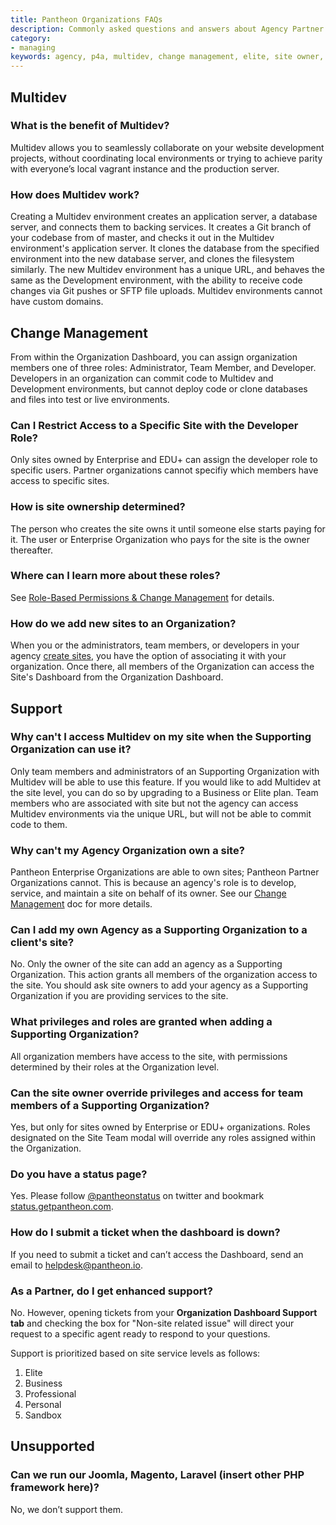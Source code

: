 ```yaml
---
title: Pantheon Organizations FAQs
description: Commonly asked questions and answers about Agency Partner Organizations using the Pantheon Platform.
category:
- managing
keywords: agency, p4a, multidev, change management, elite, site owner, ownership, supporting organization, organizations, team, roles, privileges, support, partner support, ticket
---
```

## Multidev

### What is the benefit of Multidev?

Multidev allows you to seamlessly collaborate on your website development projects, without coordinating local environments or trying to achieve parity with everyone’s local vagrant instance and the production server.

### How does Multidev work?

Creating a Multidev environment creates an application server, a database server, and connects them to backing services. It creates a Git branch of your codebase from of master, and checks it out in the Multidev environment's application server. It clones the database from the specified environment into the new database server, and clones the filesystem similarly. The new Multidev environment has a unique URL, and behaves the same as the Development environment, with the ability to receive code changes via Git pushes or SFTP file uploads. Multidev environments cannot have custom domains.


## Change Management

From within the Organization Dashboard, you can assign organization members one of three roles: Administrator, Team Member, and Developer. Developers in an organization can commit code to Multidev and Development environments, but cannot deploy code or clone databases and files into test or live environments.

### Can I Restrict Access to a Specific Site with the Developer Role?
Only sites owned by Enterprise and EDU+ can assign the developer role to specific users. Partner organizations cannot specifiy which members have access to specific sites.

### How is site ownership determined?
The person who creates the site owns it until someone else starts paying for it. The user or Enterprise Organization who pays for the site is the owner thereafter.

### Where can I learn more about these roles?

See [Role-Based Permissions & Change Management](/docs/articles/organizations/change-management) for details.

### How do we add new sites to an Organization?

When you or the administrators, team members, or developers in your agency [create sites](https://dashboard.pantheon.io/sites/create), you have the option of associating it with your organization. Once there, all members of the Organization can access the Site's Dashboard from the Organization Dashboard.

## Support

### Why can't I access Multidev on my site when the Supporting Organization can use it?
Only team members and administrators of an Supporting Organization with Multidev will be able to use this feature. If you would like to add Multidev at the site level, you can do so by upgrading to a Business or Elite plan. Team members who are associated with site but not the agency can access Multidev environments via the unique URL, but will not be able to commit code to them.

### Why can't my Agency Organization own a site?
Pantheon Enterprise Organizations are able to own sites; Pantheon Partner Organizations cannot. This is because an agency's role is to develop, service, and maintain a site on behalf of its owner. See our [Change Management](/docs/articles/organizations/change-management/#managing-people-in-an-organization) doc for more details.

### Can I add my own Agency as a Supporting Organization to a client's site?

No. Only the owner of the site can add an agency as a Supporting Organization. This action grants all members of the organization access to the site. You should ask site owners to add your agency as a Supporting Organization if you are providing services to the site.

### What privileges and roles are granted when adding a Supporting Organization?
All organization members have access to the site, with permissions determined by their roles at the Organization level.

### Can the site owner override privileges and access for team members of a Supporting Organization?
Yes, but only for sites owned by Enterprise or EDU+ organizations. Roles designated on the Site Team modal will override any roles assigned within the Organization.

### Do you have a status page?
Yes. Please follow [@pantheonstatus](https://twitter.com/pantheonstatus) on twitter and bookmark [status.getpantheon.com](http://status.getpantheon.com).

### How do I submit a ticket when the dashboard is down?
If you need to submit a ticket and can’t access the Dashboard, send an email to helpdesk@pantheon.io.

### As a Partner, do I get enhanced support?

No. However, opening tickets from your **Organization Dashboard Support tab** and checking the box for "Non-site related issue" will direct your request to a specific agent ready to respond to your questions.

Support is prioritized based on site service levels as follows:

1. Elite
2. Business
3. Professional
4. Personal
5. Sandbox

## Unsupported

### Can we run our Joomla, Magento, Laravel (insert other PHP framework here)?
No, we don’t support them.
